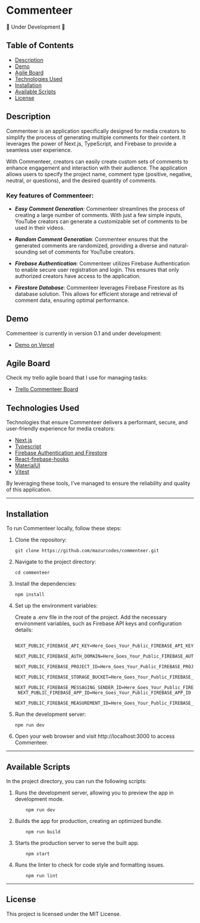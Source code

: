 # Commenteer

🔴 Under Development 🔴

## Table of Contents

- [Description](#description)
- [Demo](#demo)
- [Agile Board](#agile-board)
- [Technologies Used](#technologies-used)
- [Installation](#installation)
- [Available Scripts](#available-scripts)
- [License](#license)

## Description

Commenteer is an application specifically designed for media creators to simplify the process of generating multiple comments for their content. It leverages the power of Next.js, TypeScript, and Firebase to provide a seamless user experience.

With Commenteer, creators can easily create custom sets of comments to enhance engagement and interaction with their audience. The application allows users to specify the project name, comment type (positive, negative, neutral, or questions), and the desired quantity of comments.

### Key features of Commenteer:

- **_Easy Comment Generation_**: Commenteer streamlines the process of creating a large number of comments. With just a few simple inputs, YouTube creators can generate a customizable set of comments to be used in their videos.

- **_Random Comment Generation_**: Commenteer ensures that the generated comments are randomized, providing a diverse and natural-sounding set of comments for YouTube creators.

- **_Firebase Authentication_**: Commenteer utilizes Firebase Authentication to enable secure user registration and login. This ensures that only authorized creators have access to the application.

- **_Firestore Database_**: Commenteer leverages Firebase Firestore as its database solution. This allows for efficient storage and retrieval of comment data, ensuring optimal performance.

## Demo

Commenteer is currently in version 0.1 and under development:

- [Demo on Vercel](https://commenteer.vercel.app/)

## Agile Board

Check my trello agile board that I use for managing tasks:

- [Trello Commenteer Board](https://trello.com/b/E2uFBZuT/commenteer)

## Technologies Used

Technologies that ensure Commenteer delivers a performant, secure, and user-friendly experience for media creators:

- [Next.js](https://nextjs.org/)
- [Typescript](https://www.typescriptlang.org/)
- [Firebase Authentication and Firestore](https://firebase.google.com/)
- [React-firebase-hooks](https://github.com/CSFrequency/react-firebase-hooks)
- [MaterialUI](https://mui.com/)
- [Vitest](https://vitest.dev/)

By leveraging these tools, I've managed to ensure the reliability and quality of this application.

---

## Installation

To run Commenteer locally, follow these steps:

1. Clone the repository:

   ```shell
   git clone https://github.com/mazurcodes/commenteer.git
   ```

2. Navigate to the project directory:

   ```shell
   cd commenteer
   ```

3. Install the dependencies:

   ```shell
   npm install
   ```

4. Set up the environment variables:

   Create a .env file in the root of the project.
   Add the necessary environment variables, such as Firebase API keys and configuration details:

   ```env
    NEXT_PUBLIC_FIREBASE_API_KEY=Here_Goes_Your_Public_FIREBASE_API_KEY
    NEXT_PUBLIC_FIREBASE_AUTH_DOMAIN=Here_Goes_Your_Public_FIREBASE_AUTH_DOMAIN
    NEXT_PUBLIC_FIREBASE_PROJECT_ID=Here_Goes_Your_Public_FIREBASE_PROJECT_ID
    NEXT_PUBLIC_FIREBASE_STORAGE_BUCKET=Here_Goes_Your_Public_FIREBASE_STORAGE_BUCKET
    NEXT_PUBLIC_FIREBASE_MESSAGING_SENDER_ID=Here_Goes_Your_Public_FIREBASE_MESSAGING_SENDER_ID
    NEXT_PUBLIC_FIREBASE_APP_ID=Here_Goes_Your_Public_FIREBASE_APP_ID
    NEXT_PUBLIC_FIREBASE_MEASUREMENT_ID=Here_Goes_Your_Public_FIREBASE_MEASUREMENT_ID
   ```

5. Run the development server:

   ```shell
   npm run dev
   ```

6. Open your web browser and visit http://localhost:3000 to access Commenteer.

---

## Available Scripts

In the project directory, you can run the following scripts:

1. Runs the development server, allowing you to preview the app in development mode.

   ```shell
       npm run dev
   ```

2. Builds the app for production, creating an optimized bundle.

   ```shell
       npm run build
   ```

3. Starts the production server to serve the built app.

   ```shell
       npm start
   ```

4. Runs the linter to check for code style and formatting issues.

   ```shell
       npm run lint
   ```

---

## License

This project is licensed under the MIT License.
